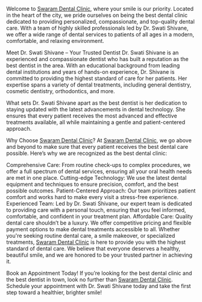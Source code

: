 Welcome to [Swaram Dental Clinic](https://swaramdentalclinic.github.io/), where your smile is our priority. Located in the heart of the city, we pride ourselves on being the best dental clinic dedicated to providing personalized, compassionate, and top-quality dental care. With a team of highly skilled professionals led by Dr. Swati Shivane, we offer a wide range of dental services to patients of all ages in a modern, comfortable, and relaxing environment.

Meet Dr. Swati Shivane – Your Trusted Dentist
Dr. Swati Shivane is an experienced and compassionate dentist who has built a reputation as the best dentist in the area. With an educational background from leading dental institutions and years of hands-on experience, Dr. Shivane is committed to providing the highest standard of care for her patients. Her expertise spans a variety of dental treatments, including general dentistry, cosmetic dentistry, orthodontics, and more.

What sets Dr. Swati Shivane apart as the best dentist is her dedication to staying updated with the latest advancements in dental technology. She ensures that every patient receives the most advanced and effective treatments available, all while maintaining a gentle and patient-centered approach.

Why Choose [Swaram Dental Clinic](https://swaramdentalclinic.github.io/)?
At [Swaram Dental Clinic](https://swaramdentalclinic.github.io/), we go above and beyond to make sure that every patient receives the best dental care possible. Here’s why we are recognized as the best dental clinic:

Comprehensive Care: From routine check-ups to complex procedures, we offer a full spectrum of dental services, ensuring all your oral health needs are met in one place.
Cutting-edge Technology: We use the latest dental equipment and techniques to ensure precision, comfort, and the best possible outcomes.
Patient-Centered Approach: Our team prioritizes patient comfort and works hard to make every visit a stress-free experience.
Experienced Team: Led by Dr. Swati Shivane, our expert team is dedicated to providing care with a personal touch, ensuring that you feel informed, comfortable, and confident in your treatment plan.
Affordable Care: Quality dental care shouldn’t be a luxury. We offer competitive pricing and flexible payment options to make dental treatments accessible to all.
Whether you're seeking routine dental care, a smile makeover, or specialized treatments, [Swaram Dental Clinic](https://swaramdentalclinic.github.io/) is here to provide you with the highest standard of dental care. We believe that everyone deserves a healthy, beautiful smile, and we are honored to be your trusted partner in achieving it.

Book an Appointment Today!
If you’re looking for the best dental clinic and the best dentist in town, look no further than [Swaram Dental Clinic](https://swaramdentalclinic.github.io/). Schedule your appointment with Dr. Swati Shivane today and take the first step toward a healthier, brighter smile!
